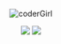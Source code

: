 <div align="center"> 
  
![coderGirl](https://user-images.githubusercontent.com/93222047/165958484-9e47bc22-adc0-4cb4-9ebb-a25fb702f8a5.PNG)
  
</div>

<div align="center"> 
  
  [<img src="https://img.shields.io/badge/linkedin-%230077B5.svg?&style=for-the-badge&logo=linkedin&logoColor=white" />](https://www.linkedin.com/in/rafaela-chinaglia-ferreira/) 
  [<img src = "https://img.shields.io/badge/instagram-%23E4405F.svg?&style=for-the-badge&logo=instagram&logoColor=white">](https://www.instagram.com/rafachinaglia_/)
  
  </div>
